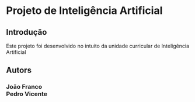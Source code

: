 # Projeto de Inteligência Artificial
## Introdução
Este projeto foi desenvolvido no intuito da unidade curricular de Inteligência Artificial

## Autors 
### João Franco <br> Pedro Vicente
